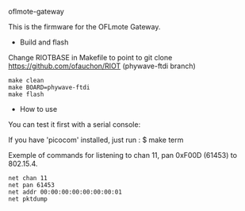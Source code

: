 oflmote-gateway

This is the firmware for the OFLmote Gateway. 

  * Build and flash

Change RIOTBASE in Makefile to point to git clone  https://github.com/ofauchon/RIOT  (phywave-ftdi branch)

```
make clean
make BOARD=phywave-ftdi
make flash
```

  * How to use

You can test it first with a serial console: 

If you have 'picocom' installed, just run : 
$ make term 


Exemple of commands for listening to chan 11, pan 0xF00D (61453) to 802.15.4. 

```
net chan 11
net pan 61453
net addr 00:00:00:00:00:00:00:01 
net pktdump
```
